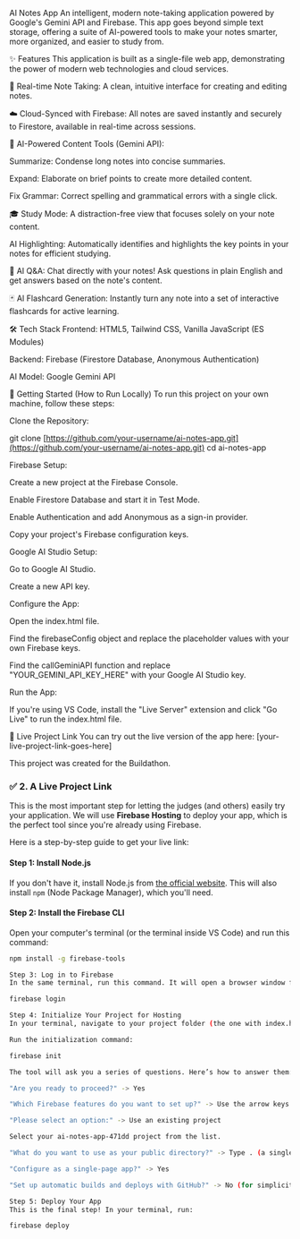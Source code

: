 AI Notes App
An intelligent, modern note-taking application powered by Google's Gemini API and Firebase. This app goes beyond simple text storage, offering a suite of AI-powered tools to make your notes smarter, more organized, and easier to study from.

✨ Features
This application is built as a single-file web app, demonstrating the power of modern web technologies and cloud services.

📝 Real-time Note Taking: A clean, intuitive interface for creating and editing notes.

☁️ Cloud-Synced with Firebase: All notes are saved instantly and securely to Firestore, available in real-time across sessions.

🤖 AI-Powered Content Tools (Gemini API):

Summarize: Condense long notes into concise summaries.

Expand: Elaborate on brief points to create more detailed content.

Fix Grammar: Correct spelling and grammatical errors with a single click.

🎓 Study Mode: A distraction-free view that focuses solely on your note content.

AI Highlighting: Automatically identifies and highlights the key points in your notes for efficient studying.

💬 AI Q&A: Chat directly with your notes! Ask questions in plain English and get answers based on the note's content.

🃏 AI Flashcard Generation: Instantly turn any note into a set of interactive flashcards for active learning.

🛠️ Tech Stack
Frontend: HTML5, Tailwind CSS, Vanilla JavaScript (ES Modules)

Backend: Firebase (Firestore Database, Anonymous Authentication)

AI Model: Google Gemini API

🚀 Getting Started (How to Run Locally)
To run this project on your own machine, follow these steps:

Clone the Repository:

git clone [https://github.com/your-username/ai-notes-app.git](https://github.com/your-username/ai-notes-app.git)
cd ai-notes-app

Firebase Setup:

Create a new project at the Firebase Console.

Enable Firestore Database and start it in Test Mode.

Enable Authentication and add Anonymous as a sign-in provider.

Copy your project's Firebase configuration keys.

Google AI Studio Setup:

Go to Google AI Studio.

Create a new API key.

Configure the App:

Open the index.html file.

Find the firebaseConfig object and replace the placeholder values with your own Firebase keys.

Find the callGeminiAPI function and replace "YOUR_GEMINI_API_KEY_HERE" with your Google AI Studio key.

Run the App:

If you're using VS Code, install the "Live Server" extension and click "Go Live" to run the index.html file.

🔗 Live Project Link
You can try out the live version of the app here: [your-live-project-link-goes-here]

This project was created for the Buildathon.


### ✅ 2. A Live Project Link

This is the most important step for letting the judges (and others) easily try your application. We will use **Firebase Hosting** to deploy your app, which is the perfect tool since you're already using Firebase.

Here is a step-by-step guide to get your live link:

#### Step 1: Install Node.js
If you don't have it, install Node.js from [the official website](https://nodejs.org/). This will also install `npm` (Node Package Manager), which you'll need.

#### Step 2: Install the Firebase CLI
Open your computer's terminal (or the terminal inside VS Code) and run this command:
```bash
npm install -g firebase-tools

Step 3: Log in to Firebase
In the same terminal, run this command. It will open a browser window for you to log in to your Google account.

firebase login

Step 4: Initialize Your Project for Hosting
In your terminal, navigate to your project folder (the one with index.html).

Run the initialization command:

firebase init

The tool will ask you a series of questions. Here’s how to answer them:

"Are you ready to proceed?" -> Yes

"Which Firebase features do you want to set up?" -> Use the arrow keys and spacebar to select Hosting, then press Enter.

"Please select an option:" -> Use an existing project

Select your ai-notes-app-471dd project from the list.

"What do you want to use as your public directory?" -> Type . (a single dot) and press Enter. This tells Firebase that your index.html is in the main folder.

"Configure as a single-page app?" -> Yes

"Set up automatic builds and deploys with GitHub?" -> No (for simplicity).

Step 5: Deploy Your App
This is the final step! In your terminal, run:

firebase deploy
